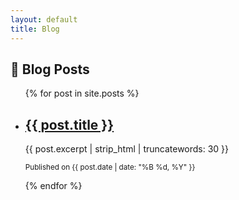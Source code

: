 ```yaml
---
layout: default
title: Blog
---
```


<main>
  <section>
    <h1>📖 Blog Posts</h1>
    <ul>
      {% for post in site.posts %}
        <li>
          <h2><a href="{{ post.url | relative_url }}">{{ post.title }}</a></h2>
          <p>{{ post.excerpt | strip_html | truncatewords: 30 }}</p>
          <p><small>Published on {{ post.date | date: "%B %d, %Y" }}</small></p>
        </li>
      {% endfor %}
    </ul>
  </section>
</main>
